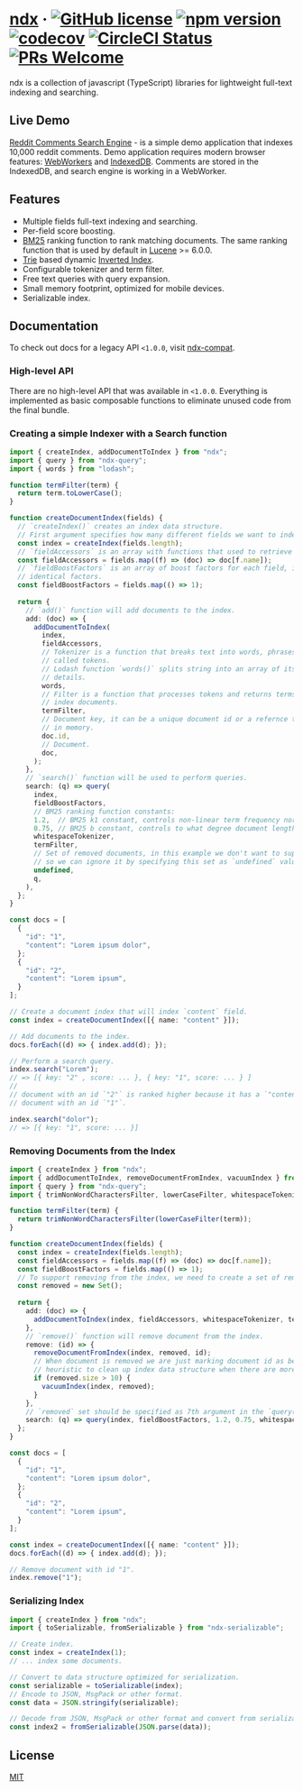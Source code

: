 # [ndx](https://github.com/ndx-search/ndx) &middot; [![GitHub license](https://img.shields.io/badge/license-MIT-blue.svg)](https://github.com/ndx-search/ndx/blob/master/LICENSE) [![npm version](https://img.shields.io/npm/v/ndx.svg)](https://www.npmjs.com/package/ndx) [![codecov](https://codecov.io/gh/ndx-search/ndx/branch/master/graph/badge.svg)](https://codecov.io/gh/ndx-search/ndx) [![CircleCI Status](https://circleci.com/gh/ndx-search/ndx.svg?style=shield&circle-token=:circle-token)](https://circleci.com/gh/ndx-search/ndx) [![PRs Welcome](https://img.shields.io/badge/PRs-welcome-brightgreen.svg)](https://github.com/ndx-search/ndx)

ndx is a collection of javascript (TypeScript) libraries for lightweight full-text indexing and searching.

## Live Demo

[Reddit Comments Search Engine](https://localvoid.github.io/ndx-demo/) - is a simple demo application that indexes
10,000 reddit comments. Demo application requires modern browser features:
[WebWorkers](https://developer.mozilla.org/en-US/docs/Web/API/Web_Workers_API) and
[IndexedDB](https://developer.mozilla.org/en/docs/Web/API/IndexedDB_API). Comments are stored in the IndexedDB,
and search engine is working in a WebWorker.

## Features

- Multiple fields full-text indexing and searching.
- Per-field score boosting.
- [BM25](https://en.wikipedia.org/wiki/Okapi_BM25) ranking function to rank matching documents. The same ranking
  function that is used by default in [Lucene](http://lucene.apache.org/core/) >= 6.0.0.
- [Trie](https://en.wikipedia.org/wiki/Trie) based dynamic
  [Inverted Index](https://en.wikipedia.org/wiki/Inverted_index).
- Configurable tokenizer and term filter.
- Free text queries with query expansion.
- Small memory footprint, optimized for mobile devices.
- Serializable index.

## Documentation

To check out docs for a legacy API `<1.0.0`, visit [ndx-compat](https://github.com/ndx-search/ndx-compat).

### High-level API

There are no high-level API that was available in `<1.0.0`. Everything is implemented as basic composable functions
to eliminate unused code from the final bundle.

### Creating a simple Indexer with a Search function

```ts
import { createIndex, addDocumentToIndex } from "ndx";
import { query } from "ndx-query";
import { words } from "lodash";

function termFilter(term) {
  return term.toLowerCase();
}

function createDocumentIndex(fields) {
  // `createIndex()` creates an index data structure.
  // First argument specifies how many different fields we want to index.
  const index = createIndex(fields.length);
  // `fieldAccessors` is an array with functions that used to retrieve data from different fields. 
  const fieldAccessors = fields.map((f) => (doc) => doc[f.name]);
  // `fieldBoostFactors` is an array of boost factors for each field, in this example all fields will have
  // identical factors.
  const fieldBoostFactors = fields.map(() => 1);
  
  return {
    // `add()` function will add documents to the index.
    add: (doc) => {
      addDocumentToIndex(
        index,
        fieldAccessors,
        // Tokenizer is a function that breaks text into words, phrases, symbols, or other meaningful elements
        // called tokens.
        // Lodash function `words()` splits string into an array of its words, see https://lodash.com/docs/#words for
        // details.
        words,
        // Filter is a function that processes tokens and returns terms, terms are used in Inverted Index to
        // index documents.
        termFilter,
        // Document key, it can be a unique document id or a refernce to a document if you want to store all documents
        // in memory.
        doc.id,
        // Document.
        doc,
      );
    },
    // `search()` function will be used to perform queries.
    search: (q) => query(
      index,
      fieldBoostFactors,
      // BM25 ranking function constants:
      1.2,  // BM25 k1 constant, controls non-linear term frequency normalization (saturation).
      0.75, // BM25 b constant, controls to what degree document length normalizes tf values.
      whitespaceTokenizer,
      termFilter,
      // Set of removed documents, in this example we don't want to support removing documents from the index,
      // so we can ignore it by specifying this set as `undefined` value.
      undefined, 
      q,
    ),
  };
}

const docs = [
  {
    "id": "1",
    "content": "Lorem ipsum dolor",
  };
  {
    "id": "2",
    "content": "Lorem ipsum",
  }
];

// Create a document index that will index `content` field.
const index = createDocumentIndex([{ name: "content" }]);

// Add documents to the index.
docs.forEach((d) => { index.add(d); });

// Perform a search query.
index.search("Lorem");
// => [{ key: "2" , score: ... }, { key: "1", score: ... } ]
//
// document with an id `"2"` is ranked higher because it has a `"content"` field with a less number of terms than
// document with an id `"1"`.

index.search("dolor");
// => [{ key: "1", score: ... }]
```

### Removing Documents from the Index

```ts
import { createIndex } from "ndx";
import { addDocumentToIndex, removeDocumentFromIndex, vacuumIndex } from "ndx-index";
import { query } from "ndx-query";
import { trimNonWordCharactersFilter, lowerCaseFilter, whitespaceTokenizer } from "ndx-utils";

function termFilter(term) {
  return trimNonWordCharactersFilter(lowerCaseFilter(term));
}

function createDocumentIndex(fields) {
  const index = createIndex(fields.length);
  const fieldAccessors = fields.map((f) => (doc) => doc[f.name]);
  const fieldBoostFactors = fields.map(() => 1);
  // To support removing from the index, we need to create a set of removed documents.
  const removed = new Set();
  
  return {
    add: (doc) => {
      addDocumentToIndex(index, fieldAccessors, whitespaceTokenizer, termFilter, doc.id, doc);
    },
    // `remove()` function will remove document from the index.
    remove: (id) => {
      removeDocumentFromIndex(index, removed, id);
      // When document is removed we are just marking document id as being removed. And here we are using a simple
      // heuristic to clean up index data structure when there are more than 10 removed documents.
      if (removed.size > 10) {
        vacuumIndex(index, removed);
      }
    },
    // `removed` set should be specified as 7th argument in the `query()` function.
    search: (q) => query(index, fieldBoostFactors, 1.2, 0.75, whitespaceTokenizer, termFilter, removed, q),
  };
}

const docs = [
  {
    "id": "1",
    "content": "Lorem ipsum dolor",
  };
  {
    "id": "2",
    "content": "Lorem ipsum",
  }
];

const index = createDocumentIndex([{ name: "content" }]);
docs.forEach((d) => { index.add(d); });

// Remove document with id "1".
index.remove("1");
```

### Serializing Index

```ts
import { createIndex } from "ndx";
import { toSerializable, fromSerializable } from "ndx-serializable";

// Create index.
const index = createIndex(1);
// ... index some documents.

// Convert to data structure optimized for serialization.
const serializable = toSerializable(index);
// Encode to JSON, MsgPack or other format.
const data = JSON.stringify(serializable);

// Decode from JSON, MsgPack or other format and convert from serializable.
const index2 = fromSerializable(JSON.parse(data));
```

## License

[MIT](http://opensource.org/licenses/MIT)
